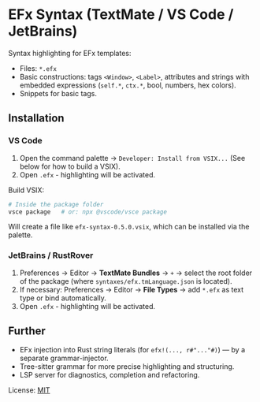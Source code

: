 
# EFx Syntax (TextMate / VS Code / JetBrains)

Syntax highlighting for EFx templates:

- Files: `*.efx`
- Basic constructions: tags `<Window>`, `<Label>`, attributes and strings with embedded expressions (`self.*`, `ctx.*`, bool, numbers, hex colors).
- Snippets for basic tags.

## Installation

### VS Code
1. Open the command palette → `Developer: Install from VSIX...` (See below for how to build a VSIX).
2. Open `.efx` - highlighting will be activated.

Build VSIX:
```bash
# Inside the package folder
vsce package   # or: npx @vscode/vsce package
```
Will create a file like `efx-syntax-0.5.0.vsix`, which can be installed via the palette.

### JetBrains / RustRover
1. Preferences → Editor → **TextMate Bundles** → `+` → select the root folder of the package (where `syntaxes/efx.tmLanguage.json` is located).
2. If necessary: Preferences → Editor → **File Types** → add `*.efx` as text type or bind automatically.
3. Open `.efx` - highlighting will be activated.

## Further

- EFx injection into Rust string literals (for `efx!(..., r#"..."#)`) — by a separate grammar-injector.
- Tree-sitter grammar for more precise highlighting and structuring.
- LSP server for diagnostics, completion and refactoring.

License: [MIT](LICENSE)